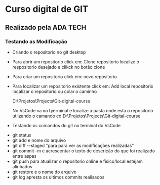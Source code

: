 # Curso digital de GIT

## Realizado pela ADA TECH

### Testando as Modificação

- Criando o repositorio no git desktop

- Para abrir um repositorio click em:
  Clone repositorio
  localize o respositorio desejado e clikck no botão clone

- Para criar um repositorio click em:
  novo repositorio

- Para localizar um repositorio existente click em:
  Add local repositorio
  localizar o repositorio ou colar o caminho

  D:\Projetos\Projects\Git-digital-course

  No VsCode
  va no tyerminal e localize a pasta onde esta o repositorio utlizando o camando cd D:\Projetos\Projects\Git-digital-course

- Testando os comandos do git no terminal do VsCode

* git status
* git add e nome do arquivo
* git diff --staged "para para ver as modificações realizadas"
* git commit -m e acrescentar o texto de descrição do que foi realizado entre aspas
* git push para atualizar o repositorio online e fisico/local estejam alinhados
* git restore e o nome do arquivo
* git log apresta os ultimos commits realisados
